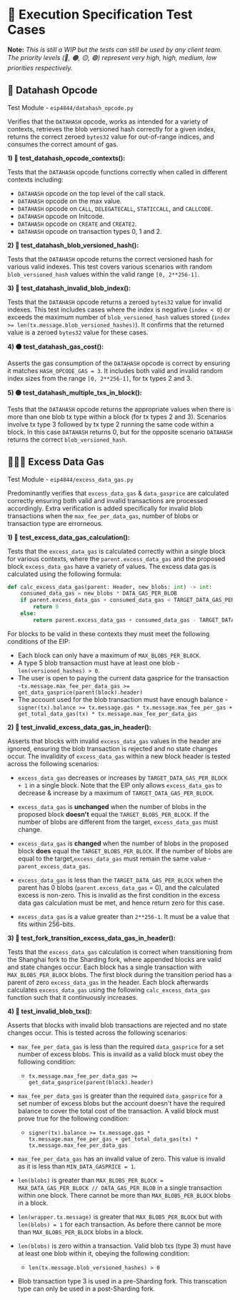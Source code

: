 # 🧪 Execution Specification Test Cases

**Note:** *This is still a WIP but the tests can still be used by any client team. The priority levels (🔴, 🟠, 🟡, 🟢) represent very high, high, medium, low  priorities respectively.*

## 📖 Datahash Opcode

Test Module - `eip4844/datahash_opcode.py`

Verifies that the `DATAHASH` opcode, works as intended for a variety of contexts, retrieves the blob versioned hash correctly for a given index, returns the correct zeroed `bytes32` value for out-of-range indices, and consumes the correct amount of gas.

**1) 🔴 test_datahash_opcode_contexts():**

Tests that the `DATAHASH` opcode functions correctly when called in different contexts including:
- `DATAHASH` opcode on the top level of the call stack.
- `DATAHASH` opcode on the max value.
- `DATAHASH` opcode on `CALL`, `DELEGATECALL`, `STATICCALL`, and `CALLCODE`.
- `DATAHASH` opcode on Initcode.
- `DATAHASH` opcode on `CREATE` and `CREATE2`.
- `DATAHASH` opcode on transaction types 0, 1 and 2.

**2) 🔴 test_datahash_blob_versioned_hash():**

Tests that the `DATAHASH` opcode returns the correct versioned hash for various valid indexes. This test covers various scenarios with random `blob_versioned_hash` values within the valid range `[0, 2**256-1]`.

**3) 🔴 test_datahash_invalid_blob_index():**

Tests that the `DATAHASH` opcode returns a zeroed `bytes32` value for invalid indexes. This test includes cases where the index is negative (`index < 0`) or exceeds the maximum number of `blob_versioned_hash` values stored (`index >= len(tx.message.blob_versioned_hashes)`). It confirms that the returned value is a zeroed `bytes32` value for these cases.

**4) 🟠 test_datahash_gas_cost():**

Asserts the gas consumption of the `DATAHASH` opcode is correct by ensuring it matches `HASH_OPCODE_GAS = 3`. It includes both valid and invalid random index sizes from the range `[0, 2**256-1]`, for tx types 2 and 3.

**5) 🟡 test_datahash_multiple_txs_in_block():**

Tests that the `DATAHASH` opcode returns the appropriate values when there is more than one blob tx type within a block (for tx types 2 and 3). Scenarios involve tx type 3 followed by tx type 2 running the same code within a block. In this case `DATAHASH` returns 0, but for the opposite scenario `DATAHASH` returns the correct `blob_versioned_hash`.


## 💽⛽💸 Excess Data Gas

Test Module - `eip4844/excess_data_gas.py`

Predominantly verifies that `excess_data_gas` & `data_gasprice` are calculated correctly ensuring both valid and invalid transactions are processed accordingly. Extra verification is added specifically for invalid blob transactions when the `max_fee_per_data_gas`, number of blobs or transaction type are errorneous. 

**1) 🔴 test_excess_data_gas_calculation():**

Tests that the `excess_data_gas` is calculated correctly within a single block for various contexts, where the `parent.excess_data_gas` and the proposed block `excess_data_gas` have a variety of values. The excess data gas is calculated using the following formula:

```python
def calc_excess_data_gas(parent: Header, new_blobs: int) -> int:
    consumed_data_gas = new_blobs * DATA_GAS_PER_BLOB
    if parent.excess_data_gas + consumed_data_gas < TARGET_DATA_GAS_PER_BLOCK:
        return 0
    else:
        return parent.excess_data_gas + consumed_data_gas - TARGET_DATA_GAS_PER_BLOCK
```

For blocks to be valid in these contexts they must meet the following conditions of the EIP:
  - Each block can only have a maximum of `MAX_BLOBS_PER_BLOCK`.
  - A type 5 blob transaction must have at least one blob - `len(versioned_hashes) > 0`.
  - The user is open to paying the current data gasprice for the transaction -`tx.message.max_fee_per_data_gas >= get_data_gasprice(parent(block).header)`
  - The account used for the blob transaction must have enough balance - `signer(tx).balance >= tx.message.gas * tx.message.max_fee_per_gas + get_total_data_gas(tx) * tx.message.max_fee_per_data_gas`
  
**2) 🔴 test_invalid_excess_data_gas_in_header():**

Asserts that blocks with invalid `excess_data_gas` values in the header are ignored, ensuring the blob transaction is rejected and no state changes occur. The invalidity of `excess_data_gas` within a new block header is tested across the following scenarios:

- `excess_data_gas` decreases or increases by `TARGET_DATA_GAS_PER_BLOCK + 1` in a single block. Note that the EIP only allows `excess_data_gas` to decrease & increase by a maximum of `TARGET_DATA_GAS_PER_BLOCK`.

- `excess_data_gas` is **unchanged** when the number of blobs in the proposed block **doesn't** equal the `TARGET_BLOBS_PER_BLOCK`. If the number of blobs are different from the target, `excess_data_gas` must change. 

- `excess_data_gas` is **changed** when the number of blobs in the proposed block **does** equal the `TARGET_BLOBS_PER_BLOCK`. If the number of blobs are equal to the target,`excess_data_gas` must remain the same value - `parent_excess_data_gas`.

- `excess_data_gas` is less than the `TARGET_DATA_GAS_PER_BLOCK` when the parent has 0 blobs (`parent.excess_data_gas` = 0), and the calculated excess is non-zero. This is invalid as the first condition in the excess data gas calculation must be met, and hence return zero for this case. 

- `excess_data_gas` is a value greater than `2**256-1`. It must be a value that fits within 256-bits.

**3) 🔴 test_fork_transition_excess_data_gas_in_header():**

Tests that the `excess_data_gas` calculation is correct when transitioning from the Shanghai fork to the Sharding fork, where appended blocks are valid and state changes occur. Each block has a single transaction with `MAX_BLOBS_PER_BLOCK` blobs. The first block during the transition period has a parent of zero `excess_data_gas` in the header. Each block afterwards calculates `excess_data_gas` using the following `calc_excess_data_gas` function such that it continuously increases.

**4) 🔴 test_invalid_blob_txs():**

Asserts that blocks with invalid blob transactions are rejected and no state changes occur. This is tested across the following scenarios:

- `max_fee_per_data_gas` is less than the required `data_gasprice` for a set number of excess blobs. This is invaild as a valid block must obey the following condition:
  - `tx.message.max_fee_per_data_gas >= get_data_gasprice(parent(block).header)`

- `max_fee_per_data_gas` is greater than the required `data_gasprice` for a set number of excess blobs but the account doesn't have the required balance to cover the total cost of the transaction. A valid block must prove true for the following condition: 
  - `signer(tx).balance >= tx.message.gas * tx.message.max_fee_per_gas + get_total_data_gas(tx) * tx.message.max_fee_per_data_gas`

- `max_fee_per_data_gas` has an invalid value of zero. This value is invalid as it is less than `MIN_DATA_GASPRICE = 1`.

- `len(blobs)` is greater than `MAX_BLOBS_PER_BLOCK =  MAX_DATA_GAS_PER_BLOCK // DATA_GAS_PER_BLOB` in a single transaction within one block. There cannot be more than `MAX_BLOBS_PER_BLOCK` blobs in a block.

- `len(wrapper.tx.message)` is greater that `MAX_BLOBS_PER_BLOCK` but with `len(blobs) = 1` for each transaction. As before there cannot be more than `MAX_BLOBS_PER_BLOCK` blobs in a block.

- `len(blobs)` is zero within a transaction. Valid blob txs (type 3) must have at least one blob within it, obeying the following condition:
  - `len(tx.message.blob_versioned_hashes) > 0`

- Blob transaction type 3 is used in a pre-Sharding fork. This transcation type can only be used in a post-Sharding fork.

  